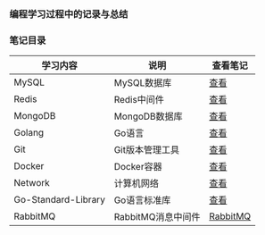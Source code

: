 ### 编程学习过程中的记录与总结



### 笔记目录

| 学习内容            | 说明               | 查看笔记                                                     |
| ------------------- | ------------------ | ------------------------------------------------------------ |
| MySQL               | MySQL数据库        | [查看](https://github.com/gothicrush/learning/tree/master/MySQL) |
| Redis               | Redis中间件        | [查看](https://github.com/gothicrush/learning/tree/master/Redis) |
| MongoDB             | MongoDB数据库      | [查看](https://github.com/gothicrush/learning/tree/master/MongoDB) |
| Golang              | Go语言             | [查看](https://github.com/gothicrush/learning/tree/master/Golang) |
| Git                 | Git版本管理工具    | [查看](https://github.com/gothicrush/learning/tree/master/Git) |
| Docker              | Docker容器         | [查看](https://github.com/gothicrush/learning/tree/master/Docker) |
| Network             | 计算机网络         | [查看](https://github.com/gothicrush/learning/tree/master/Network) |
| Go-Standard-Library | Go语言标准库       | [查看](https://github.com/gothicrush/learning/tree/master/Go-Standard-Library) |
| RabbitMQ            | RabbitMQ消息中间件 | [RabbitMQ](https://github.com/gothicrush/learning/tree/master/RabbitMQ) |

